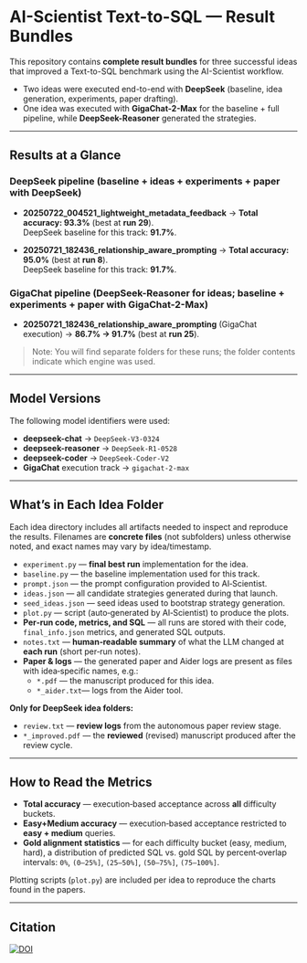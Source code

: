 # AI-Scientist Text-to-SQL — Result Bundles

This repository contains **complete result bundles** for three successful ideas that improved a Text-to-SQL benchmark using the AI-Scientist workflow.

- Two ideas were executed end-to-end with **DeepSeek** (baseline, idea generation, experiments, paper drafting).
- One idea was executed with **GigaChat-2-Max** for the baseline + full pipeline, while **DeepSeek-Reasoner** generated the strategies.

---

## Results at a Glance

### DeepSeek pipeline (baseline + ideas + experiments + paper with DeepSeek)
- **20250722_004521_lightweight_metadata_feedback** → **Total accuracy: 93.3%** (best at **run 29**).  
  DeepSeek baseline for this track: **91.7%**.

- **20250721_182436_relationship_aware_prompting** → **Total accuracy: 95.0%** (best at **run 8**).  
  DeepSeek baseline for this track: **91.7%**.

### GigaChat pipeline (DeepSeek-Reasoner for ideas; baseline + experiments + paper with GigaChat-2-Max)
- **20250721_182436_relationship_aware_prompting** (GigaChat execution) → **86.7% → 91.7%** (best at **run 25**).

> Note: You will find separate folders for these runs; the folder contents indicate which engine was used.

---

## Model Versions

The following model identifiers were used:

- **deepseek-chat** → `DeepSeek-V3-0324`  
- **deepseek-reasoner** → `DeepSeek-R1-0528`  
- **deepseek-coder** → `DeepSeek-Coder-V2`  
- **GigaChat** execution track → `gigachat-2-max`

---

## What’s in Each Idea Folder

Each idea directory includes all artifacts needed to inspect and reproduce the results. Filenames are **concrete files** (not subfolders) unless otherwise noted, and exact names may vary by idea/timestamp.

- `experiment.py` — **final best run** implementation for the idea.  
- `baseline.py` — the baseline implementation used for this track.  
- `prompt.json` — the prompt configuration provided to AI‑Scientist.  
- `ideas.json` — all candidate strategies generated during that launch.  
- `seed_ideas.json` — seed ideas used to bootstrap strategy generation.  
- `plot.py` — script (auto‑generated by AI‑Scientist) to produce the plots.  
- **Per‑run code, metrics, and SQL** — all runs are stored with their code, `final_info.json` metrics, and generated SQL outputs.  
- `notes.txt` — **human‑readable summary** of what the LLM changed at **each run** (short per‑run notes).  
- **Paper & logs** — the generated paper and Aider logs are present as files with idea‑specific names, e.g.:
  - `*.pdf` — the manuscript produced for this idea.  
  - `*_aider.txt`— logs from the Aider tool.  

**Only for DeepSeek idea folders:**
- `review.txt` — **review logs** from the autonomous paper review stage.  
- `*_improved.pdf` — the **reviewed** (revised) manuscript produced after the review cycle.

---

## How to Read the Metrics

- **Total accuracy** — execution‑based acceptance across **all** difficulty buckets.  
- **Easy+Medium accuracy** — execution‑based acceptance restricted to **easy + medium** queries.  
- **Gold alignment statistics** — for each difficulty bucket (easy, medium, hard), a distribution of predicted SQL vs. gold SQL by percent‑overlap intervals: `0%`, `(0–25%]`, `(25–50%]`, `(50–75%]`, `(75–100%]`.

Plotting scripts (`plot.py`) are included per idea to reproduce the charts found in the papers.

---
## Citation
[![DOI](https://zenodo.org/badge/DOI/10.5281/zenodo.16785125.svg)](https://doi.org/10.5281/zenodo.16785125)



